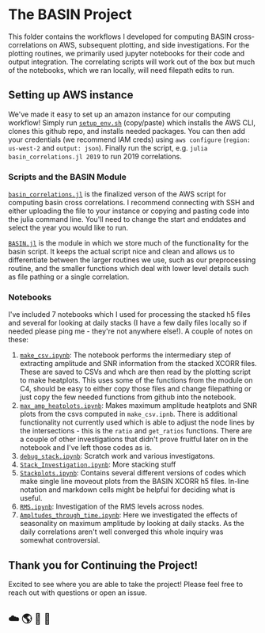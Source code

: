# The BASIN Project

This folder contains the workflows I developed for computing BASIN cross-correlations on AWS, subsequent plotting, and side investigations. For the plotting routines, we primarily used jupyter notebooks for their code and output integration. The correlating scripts will work out of the box but much of the notebooks, which we ran locally, will need filepath edits to run.

## Setting up AWS instance 
We've made it easy to set up an amazon instance for our computing workflow! Simply run [`setup_env.sh`](src/setup_env.sh) (copy/paste) which installs the AWS CLI, clones this github repo, and installs needed packages. You can then add your credentials (we recommend IAM creds) using `aws configure` (`region: us-west-2` and `output: json`). Finally run the script, e.g. `julia basin_correlations.jl 2019` to run 2019 correlations. 

### Scripts and the BASIN Module
[`basin_correlations.jl`](scripts/basin_correlations.jl) is the finalized verson of the AWS script for computing basin cross correlations. I recommend connecting with SSH and either uploading the file to your instance or copying and pasting code into the julia command line. You'll need to change the start and enddates and select the year you would like to run.

[`BASIN.jl`](src/BASIN.jl) is the module in which we store much of the functionality for the basin script. It keeps the actual script nice and clean and allows us to differentiate between the larger routines we use, such as our preprocessing routine, and the smaller functions which deal with lower level details such as file pathing or a single correlation.


### Notebooks
I've included 7 notebooks which I used for processing the stacked h5 files and several for looking at daily stacks (I have a few daily files locally so if needed please ping me - they're not anywhere else!). A couple of notes on these:
1. [`make_csv.ipynb`](notebooks/make_csv.ipynb): The notebook performs the intermediary step of extracting amplitude and SNR information from the stacked XCORR files. These are saved to CSVs and whch are then read by the plotting script to make heatplots. This uses some of the functions from the module on C4, should be easy to either copy those files and change filepathing or just copy the few needed functions from github into the notebook.
2. [`max_amp_heatplots.ipynb`](notebooks/max_amp_heatplots.ipynb): Makes maximum amplitude heatplots and SNR plots from the csvs computed in `make_csv.ipnb`. There is additional functionality not currently used which is able to adjust the node lines by the intersections - this is the `ratio` and `get_ratios` functions. There are a couple of other investigations that didn't prove fruitful later on in the notebook and I've left those codes as is. 
3. [`debug_stack.ipynb`](notebooks/debug_stack.ipynb): Scratch work and various investigatons.
4. [`Stack_Investigation.ipynb`](notebooks/Stack_Investigation.ipynb): More stacking stuff
5. [`Stackplots.ipynb`](notebooks/Stackplots.ipynb): Contains several different versions of codes which make single line moveout plots from the BASIN XCORR h5 files. In-line notation and markdown cells might be helpful for deciding what is useful.
6. [`RMS.ipynb`](notebooks/RMS.ipynb): Investigation of the RMS levels across nodes. 
7. [`Ampltudes_through_time.ipynb`](notebooks/Amplitudes_through_time.ipynb): Here we investigated the effects of seasonality on maximum amplitude by looking at daily stacks. As the daily correlations aren't well converged this whole inquiry was somewhat controversial.

## Thank you for Continuing the Project!
Excited to see where you are able to take the project! Please feel free to reach out with questions or open an issue.
## :cloud: :earth_americas: :mount_fuji: :ski: